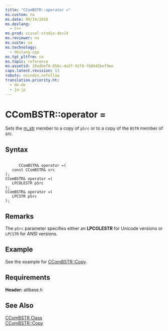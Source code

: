 ```yaml
---
title: "CComBSTR::operator ="
ms.custom: na
ms.date: 09/19/2016
ms.devlang: 
  - C++
ms.prod: visual-studio-dev14
ms.reviewer: na
ms.suite: na
ms.technology: 
  - devlang-cpp
ms.tgt_pltfrm: na
ms.topic: reference
ms.assetid: 20adbef8-056c-4a2f-92f8-fb8645bef9ee
caps.latest.revision: 13
robots: noindex,nofollow
translation.priority.ht: 
  - de-de
  - ja-jp
---
```

# CComBSTR::operator =
Sets the [m_str](../vs140/CComBSTR--m_str.md) member to a copy of `pSrc` or to a copy of the `BSTR` member of *src*.  
  
## Syntax  
  
```  
  
      CComBSTR& operator =(  
   const CComBSTR& src   
);  
CComBSTR& operator =(  
   LPCOLESTR pSrc   
);  
CComBSTR& operator =(  
   LPCSTR pSrc   
);  
```  
  
## Remarks  
 The `pSrc` parameter specifies either an **LPCOLESTR** for Unicode versions or `LPCSTR` for ANSI versions.  
  
## Example  
 See the example for [CComBSTR::Copy](../vs140/CComBSTR--Copy.md).  
  
## Requirements  
 **Header:** atlbase.h  
  
## See Also  
 [CComBSTR Class](../vs140/CComBSTR-Class.md)   
 [CComBSTR::Copy](../vs140/CComBSTR--Copy.md)